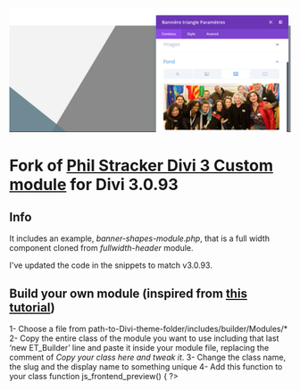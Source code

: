 ![Example](https://github.com/Bigood/divi3-vb-custom-modules/raw/master/custom-module-in-frontend-editor.png)

# Fork of [Phil Stracker Divi 3 Custom module](https://github.com/stracker-phil/divi3-vb-custom-modules) for Divi 3.0.93

## Info
It includes an example, *banner-shapes-module.php*, that is a full width component cloned from *fullwidth-header* module.

I've updated the code in the snippets to match v3.0.93. 

## Build your own module (inspired from [this tutorial](https://jonathanbossenger.com/building-your-own-divi-builder-modules/))

1- Choose a file from path-to-Divi-theme-folder/includes/builder/Modules/*
2- Copy the entire class of the module you want to use including that last ‘new ET_Builder’ line and paste it inside your module file, replacing the comment of *Copy your class here and tweak it*.
3- Change the class name, the slug and the display name to something unique
4- Add this function to your class
    function js_frontend_preview() {
      ?><script>
      window.<?php echo $this->slug; ?>_preview = function(args) {
        return 'CUSTOM HTML YOU WANT TO PREVIEW WHILE EDITING WITH VISUAL BUILDER' 

      }
      </script><?php
    }
5- Add the hook in the init() function that will call this function when appropriate
    add_action( 'wp_footer', array( $this, 'js_frontend_preview' ) );

## Important info

For my own purpose, the code in *snippet2.js* is cloned from *fullwidth-code* (module ID 1043, line ±68961).

If you want to create a non-fullwidth module, use *code* like in the original project, you'll have to copy code from *code* (module ID 1032, line ±67026) and modify snippet2.js code again :

     // This is the modified/important part:
    var previewText = '', previewCallback = this.props.type + '_preview';

    if ('function' === typeof window[previewCallback]) {
        previewText = window[previewCallback].call(this, this.props.attrs, this.props);
    } else {
        previewText = '<div style="text-align:center;border:2px solid rgba(0,0,0,0.5);background:rgba(0,0,0,0.05);padding:10px">No Preview Available</div>';
    }
    [...]

    return s.a.createElement(m.a, a, n, t, s.a.createElement("div", {
        className: "et_pb_text_inner"
    }, s.a.createElement(g.a, {
        text: previewText,      //IMPORTANT


You'll also have to modify in the snippet1.js this bit of code
    //Use exp.b for a non-fullwidth module
    //exp.b[module] = def(arguments[2](moduleId)).default.a;


Updated original readme (for 3.0.93)
---

# Info

This info shows you, how to modify your Divi3 theme to enable custom built modules in the visual builder (= in front-end editing)

Note that after this change your custom modules will show in the visual builder, but need to be modified in order to display the actual preview!
Out of the box, this modification will display a block with the text "No Preview Available" for every custom module you insert. However, you can still change the settings of the module and save the page to see the results on the saved page.

# Step 1
You need to open the file **Divi/includes/builder/frontend-builder/bundle.js** in a text editor. You will change this file.

# Step 2
Before you can edit that file you need to prettify it (i.e. make it a bit more readable). For this I use the Google Chrome browser: Simply drag the file into the browser and use the built in dev-tools to create the prettified code.

Paste the prettified code back to **bundle.js** and save. Quickly test your website to ensure Divi is still working.

# Step 3
Find the highest module ID (you don't need to know what I mean, just do it)

Past this code right BEFORE the `return` near line 16

    alert('Next ID:' + arguments[0].length)

And refresh your website once again to see the javascript alert result.
In Divi 3.0.93 the result is '1083'

# Step 4
Modify the code in **snippet1.js** (you need to insert the module ID you found in one place)

Then find the correct spot in the **bundle.js** file. Very easy: Search for the term `"video-slider-item":` - it only appears once in the whole file. Scroll down to the end of the function and paste the **snippet.js** code there (around line 19486)

# Step 5

Paste the contents of **snippet2.js** at the end of the file, right before the final `]));` line.

# Step 6
Save and you're done! :)

Reload your website and test Divi. It will show your custom modules.